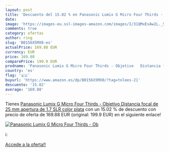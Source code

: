 ```yaml
---
layout: post
title: 'Descuento del 15.02 % en Panasonic Lumix G Micro Four Thirds - Ob'
date: 
image: 'https://images-eu.ssl-images-amazon.com/images/I/31QMxEsAw2L._SL200_.jpg'
comments: true
category: ofertas
author: ring
slug: 'B0156X5MX0-es'
actualPrice: 169.88 EUR
currency: EUR
price: 169.88
comparePrice: 199.9 EUR
prodname: 'Panasonic Lumix G Micro Four Thirds - Objetivo   Distancia focal de 25 mm  apertura de 1.7  SLR   color plata'
country: 'es'
flag: '🇪🇸'
buyurl: 'https://www.amazon.es/dp/B0156X5MX0/?tag=tolees-21'
descuento: '15.02'
average: '169.88'
---
```


Tienes [Panasonic Lumix G Micro Four Thirds - Objetivo   Distancia focal de 25 mm  apertura de 1.7  SLR   color plata](https://www.amazon.es/dp/B0156X5MX0/?tag=tolees-21) con un 15.02 % de descuento con precio de oferta de 169.88 EUR (original: 199.9 EUR) en el siguiente enlace!

[![Panasonic Lumix G Micro Four Thirds - Ob](https://images-eu.ssl-images-amazon.com/images/I/31QMxEsAw2L._SL200_.jpg)](https://www.amazon.es/dp/B0156X5MX0/?tag=tolees-21)

ℹ️:


[Accede a la oferta!!](https://www.amazon.es/dp/B0156X5MX0/?tag=tolees-21)
